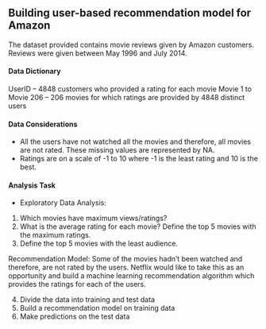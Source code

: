 ## Building user-based recommendation model for Amazon
The dataset provided contains movie reviews given by Amazon customers.    
Reviews were given between May 1996 and July 2014.  

#### Data Dictionary
UserID – 4848 customers who provided a rating for each movie
Movie 1 to Movie 206 – 206 movies for which ratings are provided by 4848 distinct users

#### Data Considerations
- All the users have not watched all the movies and therefore, all movies are not rated. These missing values are represented by NA.
- Ratings are on a scale of -1 to 10 where -1 is the least rating and 10 is the best.

#### Analysis Task
- Exploratory Data Analysis:

1. Which movies have maximum views/ratings?
2. What is the average rating for each movie? Define the top 5 movies with the maximum ratings.
3. Define the top 5 movies with the least audience.

Recommendation Model: Some of the movies hadn’t been watched and therefore, are not rated by the users. 
Netflix would like to take this as an opportunity and build a machine learning recommendation algorithm which provides the ratings for each of the users.

4. Divide the data into training and test data
5. Build a recommendation model on training data
6. Make predictions on the test data
